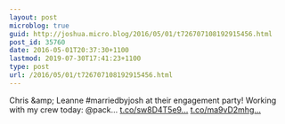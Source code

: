 ```yaml
---
layout: post
microblog: true
guid: http://joshua.micro.blog/2016/05/01/t726707108192915456.html
post_id: 35760
date: 2016-05-01T20:37:30+1100
lastmod: 2019-07-30T17:41:23+1100
type: post
url: /2016/05/01/t726707108192915456.html
---
```

Chris &amp;amp; Leanne #marriedbyjosh at their engagement party! Working with my crew today: @pack… [t.co/sw8D4T5e9...](https://t.co/sw8D4T5e9o) [t.co/ma9vD2mhg...](https://t.co/ma9vD2mhgS)
